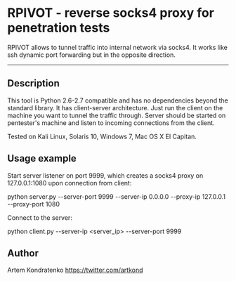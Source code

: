 RPIVOT - reverse socks4 proxy for penetration tests
===================


RPIVOT allows to tunnel traffic into internal network via socks4. It works like ssh dynamic port forwarding but in the opposite direction. 


----------


Description
-------------

This tool is Python 2.6-2.7 compatible and has no dependencies beyond the standard library. It has client-server architecture. Just run the client on the machine you want to tunnel the traffic through. Server should be started on pentester's machine and listen to incoming connections from the client.

Tested on Kali Linux, Solaris 10, Windows 7, Mac OS X El Capitan.


Usage example
-------------

Start server listener on port 9999, which creates a socks4 proxy on 127.0.0.1:1080 upon connection from client:

python server.py --server-port 9999 --server-ip 0.0.0.0 --proxy-ip 127.0.0.1 --proxy-port 1080

Connect to the server:

python client.py --server-ip <server_ip> --server-port 9999 

Author
------

Artem Kondratenko https://twitter.com/artkond
